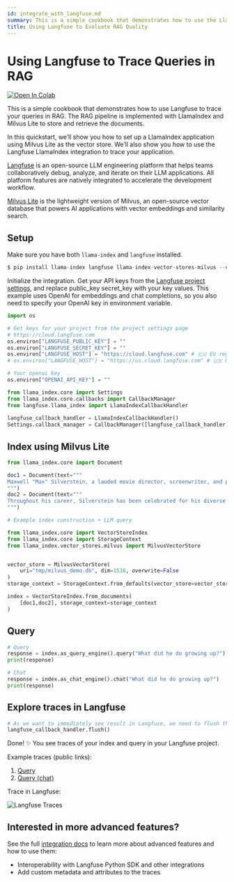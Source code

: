 ```yaml
---
id: integrate_with_langfuse.md
summary: This is a simple cookbook that demonstrates how to use the LlamaIndex Langfuse integration. It uses Milvus Lite to store the documents and Query.
title: Using Langfuse to Evaluate RAG Quality
---
```


# Using Langfuse to Trace Queries in RAG

<a target="_blank" href="https://colab.research.google.com/github/langfuse/langfuse-docs/blob/main/cookbook/integration_llama-index_milvus-lite.ipynb">
  <img src="https://colab.research.google.com/assets/colab-badge.svg" alt="Open In Colab"/>
</a>

This is a simple cookbook that demonstrates how to use Langfuse to trace your queries in RAG. The RAG pipeline is implemented with LlamaIndex and Milvus Lite to store and retrieve the documents. 

In this quickstart, we’ll show you how to set up a LlamaIndex application using Milvus Lite as the vector store. We’ll also show you how to use the Langfuse LlamaIndex integration to trace your application.

[Langfuse](https://github.com/langfuse/langfuse) is an open-source LLM engineering platform that helps teams collaboratively debug, analyze, and iterate on their LLM applications. All platform features are natively integrated to accelerate the development workflow.

[Milvus Lite](https://github.com/milvus-io/milvus-lite/) is the lightweight version of Milvus, an open-source vector database that powers AI applications with vector embeddings and similarity search.

## Setup

Make sure you have both `llama-index` and `langfuse` installed.


```python
$ pip install llama-index langfuse llama-index-vector-stores-milvus --upgrade
```

Initialize the integration. Get your API keys from the [Langfuse project settings](https://cloud.langfuse.com), and replace public_key secret_key with your key values. This example uses OpenAI for embeddings and chat completions, so you also need to specify your OpenAI key in environment variable.


```python
import os

# Get keys for your project from the project settings page
# https://cloud.langfuse.com
os.environ["LANGFUSE_PUBLIC_KEY"] = ""
os.environ["LANGFUSE_SECRET_KEY"] = ""
os.environ["LANGFUSE_HOST"] = "https://cloud.langfuse.com" # 🇪🇺 EU region
# os.environ["LANGFUSE_HOST"] = "https://us.cloud.langfuse.com" # 🇺🇸 US region

# Your openai key
os.environ["OPENAI_API_KEY"] = ""
```


```python
from llama_index.core import Settings
from llama_index.core.callbacks import CallbackManager
from langfuse.llama_index import LlamaIndexCallbackHandler
 
langfuse_callback_handler = LlamaIndexCallbackHandler()
Settings.callback_manager = CallbackManager([langfuse_callback_handler])
```

## Index using Milvus Lite


```python
from llama_index.core import Document

doc1 = Document(text="""
Maxwell "Max" Silverstein, a lauded movie director, screenwriter, and producer, was born on October 25, 1978, in Boston, Massachusetts. A film enthusiast from a young age, his journey began with home movies shot on a Super 8 camera. His passion led him to the University of Southern California (USC), majoring in Film Production. Eventually, he started his career as an assistant director at Paramount Pictures. Silverstein's directorial debut, “Doors Unseen,” a psychological thriller, earned him recognition at the Sundance Film Festival and marked the beginning of a successful directing career.
""")
doc2 = Document(text="""
Throughout his career, Silverstein has been celebrated for his diverse range of filmography and unique narrative technique. He masterfully blends suspense, human emotion, and subtle humor in his storylines. Among his notable works are "Fleeting Echoes," "Halcyon Dusk," and the Academy Award-winning sci-fi epic, "Event Horizon's Brink." His contribution to cinema revolves around examining human nature, the complexity of relationships, and probing reality and perception. Off-camera, he is a dedicated philanthropist living in Los Angeles with his wife and two children.
""")
```


```python
# Example index construction + LLM query

from llama_index.core import VectorStoreIndex
from llama_index.core import StorageContext
from llama_index.vector_stores.milvus import MilvusVectorStore


vector_store = MilvusVectorStore(
    uri="tmp/milvus_demo.db", dim=1536, overwrite=False
)
storage_context = StorageContext.from_defaults(vector_store=vector_store)

index = VectorStoreIndex.from_documents(
    [doc1,doc2], storage_context=storage_context
)
```

## Query


```python
# Query
response = index.as_query_engine().query("What did he do growing up?")
print(response)
```


```python
# Chat
response = index.as_chat_engine().chat("What did he do growing up?")
print(response)
```

## Explore traces in Langfuse


```python
# As we want to immediately see result in Langfuse, we need to flush the callback handler
langfuse_callback_handler.flush()
```

Done! ✨ You see traces of your index and query in your Langfuse project.

Example traces (public links):
1. [Query](https://cloud.langfuse.com/project/cloramnkj0002jz088vzn1ja4/traces/2b26fc72-044f-4b0b-a3c3-485328975161)
2. [Query (chat)](https://cloud.langfuse.com/project/cloramnkj0002jz088vzn1ja4/traces/72503163-2b25-4693-9cc9-56190b8e32b9)

Trace in Langfuse:

![Langfuse Traces](https://static.langfuse.com/llamaindex-langfuse-docs.gif)


## Interested in more advanced features?

See the full [integration docs](https://langfuse.com/docs/integrations/llama-index/get-started) to learn more about advanced features and how to use them:

- Interoperability with Langfuse Python SDK and other integrations
- Add custom metadata and attributes to the traces

